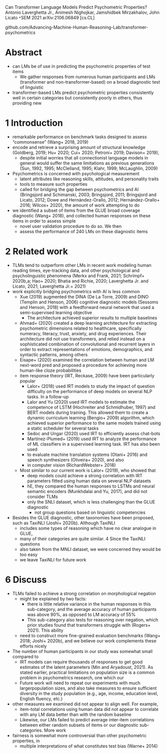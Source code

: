 Can Transformer Language Models Predict Psychometric Properties?
Antonio Laverghetta Jr., Animesh Nighojkar, Jamshidbek Mirzakhalov, John Licato
`*`SEM 2021 arXiv:2106.06849 [cs.CL]

github.com/Advancing-Machine-Human-Reasoning-Lab/transformer-psychometrics

# Abstract

* can LMs be of use in predicting the psychometric properties of test items
  * We gather responses from numerous human participants and LMs (transformer
    and non-transformer-based) on a broad diagnostic test of linguistic
* transformer-based LMs predict psychometric properties consistently well in
  certain categories but consistently poorly in others, thus providing new

# 1 Introduction

* remarkable performance on benchmark tasks designed to assess “commonsense”
  (Wang+ 2018, 2019)
* encode and retrieve a surprising amount of structural knowledge
  (Goldberg, 2019; Hu+ 2020; Cui+ 2020; Petroni+ 2019; Davison+ 2019),
  * despite initial worries that all connectionist language models in general
    would suffer the same limitations as previous generations
    (Sun, 1992, 1995; McClelland, 1995; Klahr, 1999; McLaughlin, 2009)
* Psychometrics is concerned with psychological measurement
  * latent attributes like reasoning skills, attitudes, and personality traits
  * tools to measure such properties
  * called for bridging the gap between psychometrics and AI
    (Bringsjord and Schimanski, 2003; Bringsjord, 2011;
    Bringsjord and Licato, 2012; Dowe and Hernández-Orallo, 2012;
    Hernández-Orallo+ 2016; Wilcox+ 2020), the amount of work attempting to do
* we identified a subset of items from the GLUE broad coverage diagnostic (Wang+
  2018), and collected human responses on these items in order to assess simple
  * novel user validation procedure to do so.  We then
  * assess the performance of 240 LMs on these diagnostic items

# 2 Related work

* TLMs tend to outperform other LMs in recent work modeling human reading times,
  eye-tracking data, and other psychological and psycholinguistic phenomena
  (Merkx and Frank, 2021; Schrimpf+ 2020b,a; Hao+ 2020; Bhatia and Richie, 2020;
  Laverghetta Jr. and Licato, 2021; Laverghetta Jr.+ 2021)
* work explicitly bridging psychometrics with AI is less common
  * Xue (2019) augmented the DINA (De La Torre, 2009) and DINO (Templin and
    Henson, 2006) cognitive diagnostic models (Sessoms and Henson, 2018) with a
    feedforward neural network that used a semi-supervised learning objective
    * The architecture achieved superior results to multiple baselines
  * Ahmad+ (2020) created a deep learning architecture for extracting
    psychometric dimensions related to healthcare, specifically numeracy,
    literacy, trust, anxiety, and drug experiences. Their architecture did not
    use transformers, and relied instead on a sophisticated combination of
    convolutional and recurrent layers in order to extract representations of
    emotions, demographics, and syntactic patterns, among others
  * Eisape+ (2020) examined the correlation between human and LM next-word pred
    and proposed a procedure for achieving more human-like cloze probabilities
  * item response theory (IRT, Reckase, 2009) have been particularly popular
    * Lalor+ (2018) used IRT models to study the impact of question difficulty
      on the performance of deep models on several NLP tasks.  In a follow-up
    * Lalor and Yu (2020) used IRT models to estimate the competence of LSTM
      (Hochreiter and Schmidhuber, 1997) and BERT models during training.  This
      allowed them to create a dynamic curriculum learning (Bengio+ 2009)
      algorithm, which achieved superior performance to the same models trained
      using a static scheduler for several tasks
    * Sedoc and Ungar (2020) used IRT to efficiently assess chat-bots
    * Martı́nez-Plumed+ (2019) used IRT to analyze the performance of ML
      classifiers in a supervised learning task. IRT has also been used
    * to evaluate machine translation systems (Otani+ 2016) and speech
      synthesizers (Oliveira+ 2020), and also
    * in computer vision (RichardWebster+ 2018)
  * Most similar to our current work is Lalor+ (2019), who showed that
    * deep models could achieve a strong correlation with IRT parameters fitted
      using human data on several NLP datasets
    * hE, they compared the human responses to LSTMs and neural semantic
      encoders (Munkhdalai and Yu, 2017), and did not consider TLMs
    * only the SNLI dataset, which is less challenging than the GLUE diagnostic
      * not group questions based on linguistic competencies
* Besides the GLUE diagnostic, other taxonomies have been proposed, such as
  TaxiNLI (Joshi+ 2020b). Although TaxiNLI
  * includes some types of reasoning which have no clear analogue in GLUE,
  * many of their categories are quite similar. 4 Since the TaxiNLI questions
  * also taken from the MNLI dataset, we were concerned they would be too easy
  * we leave TaxiNLI for future work

# 6 Discuss

* TLMs failed to achieve a strong correlation on morphological negation
  * might be explained by two facts:
    * there is little relative variance in the human responses in this
      sub-category, and the average accuracy of human participants was above
      90%, as opposed to LM accuracy of 55%
    * This sub-category also tests for reasoning over negation, which prior
      studies found that transformers struggle with (Rogers+ 2021). This ability
  * need to construct more fine-grained evaluation benchmarks (Wang+ 2018;
    Joshi+ 2020b), and we believe our work complements these efforts nicely
* The number of human participants in our study was somewhat small compared to
  * IRT models can require thousands of responses to get good estimates of the
    latent parameters (Min and Aryadoust, 2021). As stated earlier, practical
    limitations on
  population size is a common problem in psychometrics research, one which our
  * Future work will need to repeat our experiments with much largerpopulation
    sizes, and also take measures to ensure sufficient diversity in the study
    population (e.g., age, income, education level, English fluency, etc.)
* other measures we examined did not appear to align well. For example,
  * item-total correlations using human data did not appear to correlate with
    any LM data better than with the random baseline
  * Likewise, our LMs failed to predict average inter-item correlations between
    either random subsets of items or our diagnostic sub-categories. More work
* fairness is somewhat more controversial than other psychometric properties, in
  * multiple interpretations of what constitutes test bias (Warne+ 2014)
